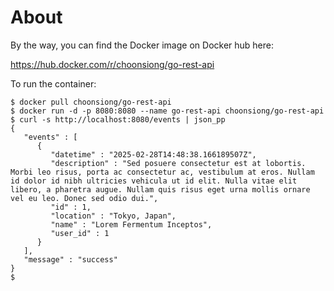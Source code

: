 # About

By the way, you can find the Docker image on Docker hub here:

https://hub.docker.com/r/choonsiong/go-rest-api

To run the container:
```
$ docker pull choonsiong/go-rest-api
$ docker run -d -p 8080:8080 --name go-rest-api choonsiong/go-rest-api
$ curl -s http://localhost:8080/events | json_pp
{
   "events" : [
      {
         "datetime" : "2025-02-28T14:48:38.166189507Z",
         "description" : "Sed posuere consectetur est at lobortis. Morbi leo risus, porta ac consectetur ac, vestibulum at eros. Nullam id dolor id nibh ultricies vehicula ut id elit. Nulla vitae elit libero, a pharetra augue. Nullam quis risus eget urna mollis ornare vel eu leo. Donec sed odio dui.",
         "id" : 1,
         "location" : "Tokyo, Japan",
         "name" : "Lorem Fermentum Inceptos",
         "user_id" : 1
      }
   ],
   "message" : "success"
}
$
```